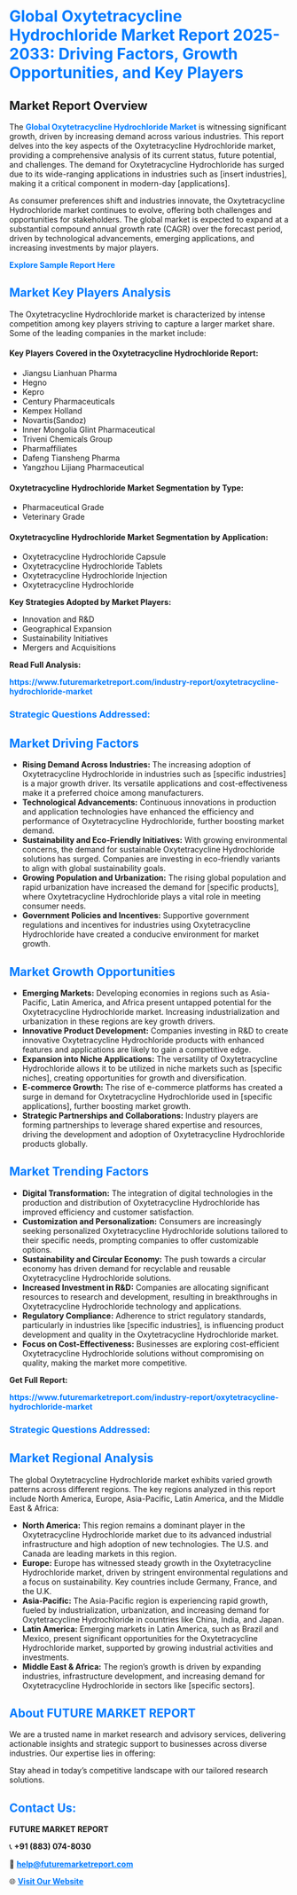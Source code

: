 <h1 style="color: #007BFF;">Global Oxytetracycline Hydrochloride Market Report 2025-2033: Driving Factors, Growth Opportunities, and Key Players</h1>

<section id="overview">
<h2>Market Report Overview</h2>
<p>The <a href="https://www.futuremarketreport.com/industry-report/oxytetracycline-hydrochloride-market" style="color: #007BFF; text-decoration: none;"><strong>Global Oxytetracycline Hydrochloride Market</strong></a> is witnessing significant growth, driven by increasing demand across various industries. This report delves into the key aspects of the Oxytetracycline Hydrochloride market, providing a comprehensive analysis of its current status, future potential, and challenges. The demand for Oxytetracycline Hydrochloride has surged due to its wide-ranging applications in industries such as [insert industries], making it a critical component in modern-day [applications].</p>
<p>As consumer preferences shift and industries innovate, the Oxytetracycline Hydrochloride market continues to evolve, offering both challenges and opportunities for stakeholders. The global market is expected to expand at a substantial compound annual growth rate (CAGR) over the forecast period, driven by technological advancements, emerging applications, and increasing investments by major players.</p>
</section>

<section id="overview">
<p><a href="https://www.futuremarketreport.com/request-sample/reportId=112920" style="color: #007BFF; text-decoration: none;"><strong>Explore Sample Report Here</strong></a></p>
</section>

<section id="key-players">
<h2 style="color: #007BFF;">Market Key Players Analysis</h2>
<p>The Oxytetracycline Hydrochloride market is characterized by intense competition among key players striving to capture a larger market share. Some of the leading companies in the market include:</p>
<h4>Key Players Covered in the Oxytetracycline Hydrochloride Report:</h4>
<ul><li>Jiangsu Lianhuan Pharma</li><li>Hegno</li><li>Kepro</li><li>Century Pharmaceuticals</li><li>Kempex Holland</li><li>Novartis(Sandoz)</li><li>Inner Mongolia Glint Pharmaceutical</li><li>Triveni Chemicals Group</li><li>Pharmaffiliates</li><li>Dafeng Tiansheng Pharma</li><li>Yangzhou Lijiang Pharmaceutical</li></ul>
<h4>Oxytetracycline Hydrochloride Market Segmentation by Type:</h4>
<ul><li>Pharmaceutical Grade</li><li>Veterinary Grade</li></ul>

<h4>Oxytetracycline Hydrochloride Market Segmentation by Application:</h4>
<ul><li>Oxytetracycline Hydrochloride Capsule</li><li>Oxytetracycline Hydrochloride Tablets</li><li>Oxytetracycline Hydrochloride Injection</li><li>Oxytetracycline Hydrochloride</li></ul>
<p><strong>Key Strategies Adopted by Market Players:</strong></p>
<ul>
<li>Innovation and R&D</li>
<li>Geographical Expansion</li>
<li>Sustainability Initiatives</li>
<li>Mergers and Acquisitions</li>
</ul>
</section>

<section>
<p><strong>Read Full Analysis: </strong></p><a href="https://www.futuremarketreport.com/industry-report/oxytetracycline-hydrochloride-market" style="color: #007BFF; text-decoration: none;"><strong>https://www.futuremarketreport.com/industry-report/oxytetracycline-hydrochloride-market</strong></a>
<h3 style="color: #007BFF;">Strategic Questions Addressed:</h3>
</section>

<section id="driving-factors">
<h2 style="color: #007BFF;">Market Driving Factors</h2>
<ul>
<li><strong>Rising Demand Across Industries:</strong> The increasing adoption of Oxytetracycline Hydrochloride in industries such as [specific industries] is a major growth driver. Its versatile applications and cost-effectiveness make it a preferred choice among manufacturers.</li>
<li><strong>Technological Advancements:</strong> Continuous innovations in production and application technologies have enhanced the efficiency and performance of Oxytetracycline Hydrochloride, further boosting market demand.</li>
<li><strong>Sustainability and Eco-Friendly Initiatives:</strong> With growing environmental concerns, the demand for sustainable Oxytetracycline Hydrochloride solutions has surged. Companies are investing in eco-friendly variants to align with global sustainability goals.</li>
<li><strong>Growing Population and Urbanization:</strong> The rising global population and rapid urbanization have increased the demand for [specific products], where Oxytetracycline Hydrochloride plays a vital role in meeting consumer needs.</li>
<li><strong>Government Policies and Incentives:</strong> Supportive government regulations and incentives for industries using Oxytetracycline Hydrochloride have created a conducive environment for market growth.</li>
</ul>
</section>

<section id="growth-opportunities">
<h2 style="color: #007BFF;">Market Growth Opportunities</h2>
<ul>
<li><strong>Emerging Markets:</strong> Developing economies in regions such as Asia-Pacific, Latin America, and Africa present untapped potential for the Oxytetracycline Hydrochloride market. Increasing industrialization and urbanization in these regions are key growth drivers.</li>
<li><strong>Innovative Product Development:</strong> Companies investing in R&D to create innovative Oxytetracycline Hydrochloride products with enhanced features and applications are likely to gain a competitive edge.</li>
<li><strong>Expansion into Niche Applications:</strong> The versatility of Oxytetracycline Hydrochloride allows it to be utilized in niche markets such as [specific niches], creating opportunities for growth and diversification.</li>
<li><strong>E-commerce Growth:</strong> The rise of e-commerce platforms has created a surge in demand for Oxytetracycline Hydrochloride used in [specific applications], further boosting market growth.</li>
<li><strong>Strategic Partnerships and Collaborations:</strong> Industry players are forming partnerships to leverage shared expertise and resources, driving the development and adoption of Oxytetracycline Hydrochloride products globally.</li>
</ul>
</section>

<section id="trending-factors">
<h2 style="color: #007BFF;">Market Trending Factors</h2>
<ul>
<li><strong>Digital Transformation:</strong> The integration of digital technologies in the production and distribution of Oxytetracycline Hydrochloride has improved efficiency and customer satisfaction.</li>
<li><strong>Customization and Personalization:</strong> Consumers are increasingly seeking personalized Oxytetracycline Hydrochloride solutions tailored to their specific needs, prompting companies to offer customizable options.</li>
<li><strong>Sustainability and Circular Economy:</strong> The push towards a circular economy has driven demand for recyclable and reusable Oxytetracycline Hydrochloride solutions.</li>
<li><strong>Increased Investment in R&D:</strong> Companies are allocating significant resources to research and development, resulting in breakthroughs in Oxytetracycline Hydrochloride technology and applications.</li>
<li><strong>Regulatory Compliance:</strong> Adherence to strict regulatory standards, particularly in industries like [specific industries], is influencing product development and quality in the Oxytetracycline Hydrochloride market.</li>
<li><strong>Focus on Cost-Effectiveness:</strong> Businesses are exploring cost-efficient Oxytetracycline Hydrochloride solutions without compromising on quality, making the market more competitive.</li>
</ul>
</section>

<section>
<p><strong>Get Full Report: </strong></p><a href="https://www.futuremarketreport.com/industry-report/oxytetracycline-hydrochloride-market" style="color: #007BFF; text-decoration: none;"><strong>https://www.futuremarketreport.com/industry-report/oxytetracycline-hydrochloride-market</strong></a>
<h3 style="color: #007BFF;">Strategic Questions Addressed:</h3>
</section>


<section id="regional-analysis">
<h2 style="color: #007BFF;">Market Regional Analysis</h2>
<p>The global Oxytetracycline Hydrochloride market exhibits varied growth patterns across different regions. The key regions analyzed in this report include North America, Europe, Asia-Pacific, Latin America, and the Middle East & Africa:</p>
<ul>
<li><strong>North America:</strong> This region remains a dominant player in the Oxytetracycline Hydrochloride market due to its advanced industrial infrastructure and high adoption of new technologies. The U.S. and Canada are leading markets in this region.</li>
<li><strong>Europe:</strong> Europe has witnessed steady growth in the Oxytetracycline Hydrochloride market, driven by stringent environmental regulations and a focus on sustainability. Key countries include Germany, France, and the U.K.</li>
<li><strong>Asia-Pacific:</strong> The Asia-Pacific region is experiencing rapid growth, fueled by industrialization, urbanization, and increasing demand for Oxytetracycline Hydrochloride in countries like China, India, and Japan.</li>
<li><strong>Latin America:</strong> Emerging markets in Latin America, such as Brazil and Mexico, present significant opportunities for the Oxytetracycline Hydrochloride market, supported by growing industrial activities and investments.</li>
<li><strong>Middle East & Africa:</strong> The region’s growth is driven by expanding industries, infrastructure development, and increasing demand for Oxytetracycline Hydrochloride in sectors like [specific sectors].</li>
</ul>
</section>

<footer>
<h2 style="color: #007BFF;">About FUTURE MARKET REPORT</h2>
<p>We are a trusted name in market research and advisory services, delivering actionable insights and strategic support to businesses across diverse industries. Our expertise lies in offering:</p>

<p>Stay ahead in today’s competitive landscape with our tailored research solutions.</p>

<h2 style="color: #007BFF;">Contact Us:</h2>
<p><strong>FUTURE MARKET REPORT</strong></p>
<p>📞 <strong>+91 (883) 074-8030</strong></p>
<p>📧 <strong><a href="mailto:help@futuremarketreport.com" style="color: #007BFF;">help@futuremarketreport.com</a></strong></p>
<p>🌐 <strong><a href="https://www.futuremarketreport.com/" style="color: #007BFF;">Visit Our Website</a></strong></p>
</footer>
